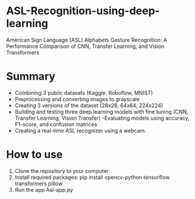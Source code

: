 # ASL-Recognition-using-deep-learning
American Sign Language (ASL) Alphabets Gesture Recognition: A Performance Comparison of CNN, Transfer Learning, and Vision Transformers

# Summary
- Combining 3 public datasets (Kaggle, Roboflow, MNIST)
- Preprocessing and converting images to grayscale
- Creating 3 versions of the dataset (28x28, 64x64, 224x224)
- Building and testing three deep learning models with fine tuning (CNN, Transfer Learning, Vision Transfer)
-Evaluating models using accuracy, F1-score, and confusion matrices
- Creating a real-time ASL recognizer using a webcam.
  
# How to use
1. Clone the repository to your computer
2. Install required packages:
    pip install opencv-python tensorflow transformers pillow
3. Run the app Asl-app.py
